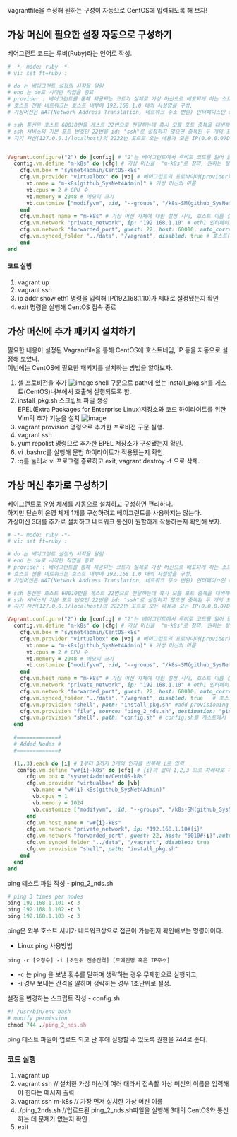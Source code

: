 Vagrantfile을 수정해 원하는 구성이 자동으로 CentOS에 입력되도록 해 보자!  

## 가상 머신에 필요한 설정 자동으로 구성하기
베어그런트 코드는 루비(Ruby)라는 언어로 작성.  

``` ruby
# -*- mode: ruby -*- 
# vi: set ft=ruby :

# do 는 베이그런트 설정의 시작을 알림
# end 는 do로 시작한 작업을 종료
# provider : 베어그런트를 통해 제공되는 코트가 실제로 가상 머신으로 배포되게 하는 소프트웨어 - VirtualBox가 provider에 해당됨
# 호스트 전용 네트워크는 호스트 내부에 192.168.1.0 대의 사설망을 구성,
# 가상머신은 NAT(Network Address Translation, 네트워크 주소 변환) 인터페이스인 eth0을 통해 인터넷에 접속

# ssh 통신은 호스트 60010번을 게스트 22번으로 전달하는데 혹시 모를 포트 중복을 대비해 auto_correct: true로 설정해서 포트가 중복되면 자동으로 변경되도록 함
# ssh 서비스의 기본 포트 번호인 22번을 id: "ssh"로 설정하지 않으면 중복된 두 개의 포트로 설정. 
# 자기 자신(127.0.0.1/localhost)의 2222번 포트로 오는 내용과 모든 IP(0.0.0.0)DML 60010포트에 오는 내용을 게스트의 22번으로 포워딩함.


Vagrant.configure("2") do |config| # "2"는 베어그런트에서 루비로 코드를 읽어 들여 실행할 때 작동하는API버전
  config.vm.define "m-k8s" do |cfg| # 가상 머신을  "m-k8s"로 정의, 원하는 설정으로 변경
    cfg.vm.box = "sysnet4admin/CentOS-k8s" 
    cfg.vm.provider "virtualbox" do |vb| # 베어그런트의 프로바이더(provider)가 VirtualBox정의
      vb.name = "m-k8s(github_SysNet4Admin)" # 가상 머신의 이름
      vb.cpus = 2 # CPU 수
      vb.memory = 2048 # 메모리 크기
      vb.customize ["modifyvm", :id, "--groups", "/k8s-SM(github_SysNet4Admin)"] # 소속된 그룹 명시
    end
    cfg.vm.host_name = "m-k8s" # 가상 머신 자체에 대한 설정 시작, 호스트 이름 설정
    cfg.vm.network "private_network", ip: "192.168.1.10" # eth1 인터페이스를 호스트 전용으로 구성
    cfg.vm.network "forwarded_port", guest: 22, host: 60010, auto_correct: true, id: "ssh" 
    cfg.vm.synced_folder "../data", "/vagrant", disabled: true # 호스트(PC)와 게스트(가상 머신)사이에 디렉터리 동기화가 이뤄지지 않게 설정.
    end
end

```

#### 코드 실행
1. vagrant up
1. vagrant ssh
1. ip addr show eth1 명령을 입력해 IP(192.168.1.10)가 제대로 설정됐는지 확인
1. exit 명령을 실행해 CentOS 접속 종료


## 가상 머신에 추가 패키지 설치하기
필요한 내용이 설정된 Vagrantfile을 통해 CentOS에 호스트네임, IP 등을 자동으로 설정해 보았다.  
이번에는 CentOS에 필요한 패키지를 설치하는 방법을 알아보자.  

1. 셸 프로비전을 추가
![image](https://user-images.githubusercontent.com/67637716/153905871-9c9873c6-38ab-4861-b095-6618b3339789.png)
shell 구문으로 path에 있는 install_pkg.sh를 게스트(CentOS)내부에서 호출해 실행되도록 함.  
1. install_pkg.sh 스크립트 파일 생성  
EPEL(Extra Packages for Enterprise Linux)저장소와 코드 하이라이트를 위한 Vim의 추가 기능을 설치
![image](https://user-images.githubusercontent.com/67637716/153906218-1a7dcc25-0763-4447-935f-0b35ea8dbce6.png)
1. vagrant provision 명령으로 추가한 프로비전 구문 실행.
1. vagrant ssh
1. yum repolist 명령으로 추가한 EPEL 저장소가 구성됐는지 확인.
1. vi .bashrc를 실행해 문법 하이라이트가 적용됐는지 확인.
1. :q를 눌러서 vi 프로그램 종료하고 exit, vagrant destroy -f 으로 삭제.


## 가상 머신 추가로 구성하기
베이그런트로 운영 체제를 자동으로 설치하고 구성하면 편리하다.  
하지만 단순히 운영 체제 1개를 구성하려고 베이그런트를 사용하지는 않는다.  
가상머신 3대를 추가로 설치하고 네트워크 통신이 원할하게 작동하는지 확인해 보자.  

``` ruby
# -*- mode: ruby -*-
# vi: set ft=ruby :

# do 는 베이그런트 설정의 시작을 알림
# end 는 do로 시작한 작업을 종료
# provider : 베어그런트를 통해 제공되는 코트가 실제로 가상 머신으로 배포되게 하는 소프트웨어 - VirtualBox가 provider에 해당됨
# 호스트 전용 네트워크는 호스트 내부에 192.168.1.0 대의 사설망을 구성,
# 가상머신은 NAT(Network Address Translation, 네트워크 주소 변환) 인터페이스인 eth0을 통해 인터넷에 접속

# ssh 통신은 호스트 60010번을 게스트 22번으로 전달하는데 혹시 모를 포트 중복을 대비해 auto_correct: true로 설정해서 포트가 중복되면 자동으로 변경되도록 함
# ssh 서비스의 기본 포트 번호인 22번을 id: "ssh"로 설정하지 않으면 중복된 두 개의 포트로 설정. 
# 자기 자신(127.0.0.1/localhost)의 2222번 포트로 오는 내용과 모든 IP(0.0.0.0)DML 60010포트에 오는 내용을 게스트의 22번으로 포워딩함.

Vagrant.configure("2") do |config| # "2"는 베어그런트에서 루비로 코드를 읽어 들여 실행할 때 작동하는API버전
  config.vm.define "m-k8s" do |cfg| # 가상 머신을  "m-k8s"로 정의, 원하는 설정으로 변경
    cfg.vm.box = "sysnet4admin/CentOS-k8s"
    cfg.vm.provider "virtualbox" do |vb| # 베어그런트의 프로바이더(provider)가 VirtualBox정의
      vb.name = "m-k8s(github_SysNet4Admin)" # 가상 머신의 이름
      vb.cpus = 2 # CPU 수
      vb.memory = 2048 # 메모리 크기
      vb.customize ["modifyvm", :id, "--groups", "/k8s-SM(github_SysNet4Admin)"] # 소속된 그룹 명시
    end
    cfg.vm.host_name = "m-k8s" # 가상 머신 자체에 대한 설정 시작, 호스트 이름 설정
    cfg.vm.network "private_network", ip: "192.168.1.10" # eth1 인터페이스를 호스트 전용으로 구성
    cfg.vm.network "forwarded_port", guest: 22, host: 60010, auto_correct: true, id: "ssh"
    cfg.vm.synced_folder "../data", "/vagrant", disabled: true   # 호스트(PC)와 게스트(가상 머신)사이에 디렉터리 동기화가 이뤄지지 않게 설정.
    cfg.vm.provision "shell", path: "install_pkg.sh" #add provisioning script
    cfg.vm.provision "file", source: "ping_2_nds.sh", destination: "ping_2_nds.sh" # 파일을 게스트 운영 체제에 전달하기 위해 file구문으로 변경, 호스트의 파일을 게스트의 홈(/home/vagrant)로 전달
    cfg.vm.provision "shell", path: "config.sh" # config.sh를 게스트에서 실행
  end
  
  #=============#
  # Added Nodes #
  #=============#

  (1..3).each do |i| # 1부터 3까지 3개의 인자를 반복해 i로 입력
   config.vm.define "w#{i}-k8s" do |cfg| # {i}의 값이 1,2,3 으로 차례대로 치환됨
      cfg.vm.box = "sysnet4admin/CentOS-k8s"
      cfg.vm.provider "virtualbox" do |vb|
        vb.name = "w#{i}-k8s(github_SysNet4Admin)"
        vb.cpus = 1
        vb.memory = 1024
        vb.customize ["modifyvm", :id, "--groups", "/k8s-SM(github_SysNet4Admin)"]
      end
      cfg.vm.host_name = "w#{i}-k8s"
      cfg.vm.network "private_network", ip: "192.168.1.10#{i}"
      cfg.vm.network "forwarded_port", guest: 22, host: "6010#{i}",auto_correct: true, id: "ssh"
      cfg.vm.synced_folder "../data", "/vagrant", disabled: true
      cfg.vm.provision "shell", path: "install_pkg.sh"
    end
  end
end

```

ping 테스트 파일 작성 - ping_2_nds.sh  
``` ruby
# ping 3 times per nodes
ping 192.168.1.101 -c 3
ping 192.168.1.102 -c 3
ping 192.168.1.103 -c 3
```

ping은  외부 호스트 서버가 네트워크상으로 접근이 가능한지 확인해보는 명령어이다.  
- Linux ping 사용방법  
 ```  
ping -c [요청수] -i [초단위 전송간격] [도메인명 혹은 IP주소]
```
* -c 는 ping 을 보낼 횟수를 말하며 생략하는 경우 무제한으로 실행되고,
* -i 경우 보내는 간격을 말하며 생략하는 경우 1초단위로 설정.

설정을 변경하는 스크립트 작성 - config.sh  
``` ruby
#! /usr/bin/env bash
# modify permission
chmod 744 ./ping_2_nds.sh
```
ping 테스트 파일이 업로드 되고 난 후에 실행할 수 있도록 권한을 744로 준다.  

### 코드 실행
1. vagrant up
1. vagrant ssh // 설치한 가상 머신이 여러 대라서 접속할 가상 머신의 이름을 입력해야 한다는 메시지 출력
1. vagrant ssh m-k8s // 가장 먼저 설치한 가상 머신 이름
1. ./ping_2nds.sh //업로드된 ping_2_nds.sh파일을 실행해 3대의 CentOS와 통신하는 데 문제가 없는지 확인
1. exit
